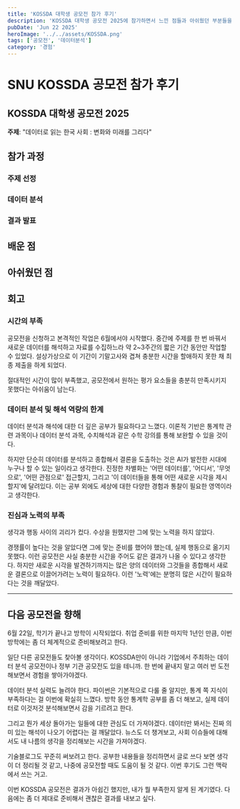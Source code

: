 ```yaml
---
title: 'KOSSDA 대학생 공모전 참가 후기'
description: 'KOSSDA 대학생 공모전 2025에 참가하면서 느낀 점들과 아쉬웠던 부분들을 솔직하게 정리해봤다.'
pubDate: 'Jun 22 2025'
heroImage: '../../assets/KOSSDA.png'
tags: ['공모전', '데이터분석']
category: '경험'
---
```


# SNU KOSSDA 공모전 참가 후기

## KOSSDA 대학생 공모전 2025
**주제**: "데이터로 읽는 한국 사회 : 변화와 미래를 그리다"


## 참가 과정


### 주제 선정


### 데이터 분석


### 결과 발표


## 배운 점


## 아쉬웠던 점


## 회고

### 시간의 부족
공모전을 신청하고 본격적인 작업은 6월에서야 시작했다. 중간에 주제를 한 번 바꿔서 새로운 데이터를 해석하고 자료를 수집하느라 약 2~3주간의 짧은 기간 동안만 작업할 수 있었다. 설상가상으로 이 기간이 기말고사와 겹쳐 충분한 시간을 할애하지 못한 채 최종 제출을 하게 되었다. 

절대적인 시간이 많이 부족했고, 공모전에서 원하는 평가 요소들을 충분히 만족시키지 못했다는 아쉬움이 남는다.

### 데이터 분석 및 해석 역량의 한계
데이터 분석과 해석에 대한 더 깊은 공부가 필요하다고 느꼈다. 이론적 기반은 통계학 관련 과목이나 데이터 분석 과목, 수치해석과 같은 수학 강의를 통해 보완할 수 있을 것이다. 

하지만 단순히 데이터를 분석하고 종합해서 결론을 도출하는 것은 AI가 발전한 시대에 누구나 할 수 있는 일이라고 생각한다. 진정한 차별화는 '어떤 데이터를', '어디서', '무엇으로', '어떤 관점으로' 접근할지, 그리고 '이 데이터들을 통해 어떤 새로운 시각을 제시할지'에 달려있다. 이는 공부 외에도 세상에 대한 다양한 경험과 통찰이 필요한 영역이라고 생각한다.

### 진심과 노력의 부족
생각과 행동 사이의 괴리가 컸다. 수상을 원했지만 그에 맞는 노력을 하지 않았다.

경쟁률이 높다는 것을 알았다면 그에 맞는 준비를 했어야 했는데, 실제 행동으로 옮기지 못했다. 이런 공모전은 사실 충분한 시간을 주어도 같은 결과가 나올 수 있다고 생각한다. 하지만 새로운 시각을 발견하기까지는 많은 양의 데이터와 그것들을 종합해서 새로운 결론으로 이끌어가려는 노력이 필요하다. 이런 '노력'에는 분명히 많은 시간이 필요하다는 것을 깨달았다.

---

## 다음 공모전을 향해

6월 22일, 학기가 끝나고 방학이 시작되었다. 취업 준비를 위한 마지막 1년인 만큼, 이번 방학에는 좀 더 체계적으로 준비해보려고 한다.

일단 다른 공모전들도 찾아볼 생각이다. KOSSDA만이 아니라 기업에서 주최하는 데이터 분석 공모전이나 정부 기관 공모전도 있을 테니까. 한 번에 끝내지 말고 여러 번 도전해보면서 경험을 쌓아가야겠다.

데이터 분석 실력도 늘려야 한다. 파이썬은 기본적으로 다룰 줄 알지만, 통계 쪽 지식이 부족하다는 걸 이번에 확실히 느꼈다. 방학 동안 통계학 공부를 좀 더 해보고, 실제 데이터로 이것저것 분석해보면서 감을 기르려고 한다.

그리고 뭔가 세상 돌아가는 일들에 대한 관심도 더 가져야겠다. 데이터만 봐서는 진짜 의미 있는 해석이 나오기 어렵다는 걸 깨달았다. 뉴스도 더 챙겨보고, 사회 이슈들에 대해서도 내 나름의 생각을 정리해보는 시간을 가져야겠다.

기술블로그도 꾸준히 써보려고 한다. 공부한 내용들을 정리하면서 글로 쓰다 보면 생각이 더 정리될 것 같고, 나중에 공모전할 때도 도움이 될 것 같다. 이번 후기도 그런 맥락에서 쓰는 거고.

이번 KOSSDA 공모전은 결과가 아쉽긴 했지만, 내가 뭘 부족한지 알게 된 계기였다. 다음에는 좀 더 제대로 준비해서 괜찮은 결과를 내보고 싶다.

